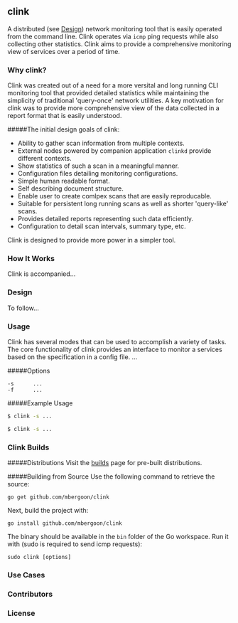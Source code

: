 ## clink
A distributed (see [Design](#design)) network monitoring tool that is easily operated from the command line. Clink operates via `icmp` ping requests while also collecting other statistics. Clink aims to provide a comprehensive monitoring view of services over a period of time. 

### <a name="why"></a>Why clink?
Clink was created out of a need for a more versital and long running CLI monitoring tool that provided detailed statistics while maintaining the simplicity of traditional 'query-once' network utilities. A key motivation for clink was to provide more comprehensive view of the data collected in a report format that is easily understood. 

#####The initial design goals of clink:
* Ability to gather scan information from multiple contexts.
 * External nodes powered by companion application `clinkd` provide different contexts.
 * Show statistics of such a scan in a meaningful manner. 
* Configuration files detailing monitoring configurations.
 * Simple human readable format. 
 * Self describing document structure.
 * Enable user to create comlpex scans that are easily reproducable.
* Suitable for persistent long running scans as well as shorter 'query-like' scans.
 * Provides detailed reports representing such data efficiently. 
 * Configuration to detail scan intervals, summary type, etc.

Clink is designed to provide more power in a simpler tool. 

### <a name="howitworks"></a>How It Works
Clink is accompanied...

### <a name="design"></a>Design
To follow... 

### <a name="usage"></a>Usage
Clink has several modes that can be used to accomplish a variety of tasks. The core functionality of clink provides an interface to monitor a services based on the specification in a config file. ... 

#####<a name="options"></a>Options

```
-s  	...
-f 		...
```

#####Example Usage

```bash
$ clink -s ...
```

```bash
$ clink -s ...
```

### <a name="build"></a>Clink Builds

#####Distributions
Visit the [builds](https://github.com/mbergoon/clink/releases) page for pre-built distributions.

#####Building from Source
Use the following command to retrieve the source: 
```
go get github.com/mbergoon/clink
```

Next, build the project with:
```
go install github.com/mbergoon/clink
```

The binary should be available in the `bin` folder of the Go workspace. Run it with (sudo is required to send icmp requests):
```
sudo clink [options]
```

### <a name="usecases"></a>Use Cases


### <a name="contributors"></a>Contributors


### <a name="lisense"></a>License


